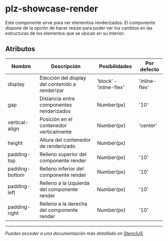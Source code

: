 # plz-showcase-render

Este componente sirve para ver elementos renderizados.
El componente dispone de la opción de hacer resize para poder ver los cambios en las estructuras de los elementos que se ubican en su interior.

## Atributos

| Nombre           | Descripción                                           | Posibilidades          | Por defecto    |
|------------------|-------------------------------------------------------|------------------------|----------------|
| display          | Elección del display del contenido a renderizar      | 'block' - 'inline-flex' | 'inline-flex'  |
| gap              | Distancia entre componentes renderizados             | Number(px)              | '10'           |
| vertical-align   | Posición en el contenedor verticalmente               | Number(px)              | 'center'       |
| height           | Altura del contenedor de renderizado                  | Number(px)              |                |
| padding-top      | Relleno superior del componente render                | Number(px)              | '10'           |
| padding-bottom   | Relleno inferior del componente render                | Number(px)              | '10'           |
| padding-left     | Relleno a la izquierda del componente render          | Number(px)              | '10'           |
| padding-right    | Relleno a la derecha del componente render            | Number(px)              | '10'           |

--------------------------------------------------------------------------------------------------------------

*Puedes acceder a una documentación más detallada en [StencilJS](https://palaze-pablodiazjorge.netlify.app/)*